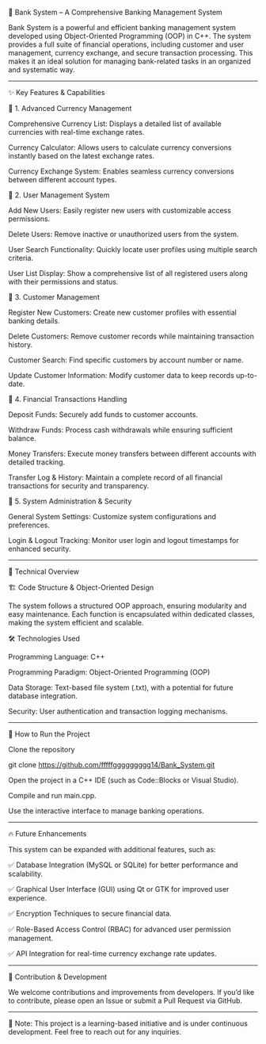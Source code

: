 🏦 Bank System – A Comprehensive Banking Management System

Bank System is a powerful and efficient banking management system developed using Object-Oriented Programming (OOP) in C++. The system provides a full suite of financial operations, including customer and user management, currency exchange, and secure transaction processing. This makes it an ideal solution for managing bank-related tasks in an organized and systematic way.


---

✨ Key Features & Capabilities

🔹 1. Advanced Currency Management

Comprehensive Currency List: Displays a detailed list of available currencies with real-time exchange rates.

Currency Calculator: Allows users to calculate currency conversions instantly based on the latest exchange rates.

Currency Exchange System: Enables seamless currency conversions between different account types.


🔹 2. User Management System

Add New Users: Easily register new users with customizable access permissions.

Delete Users: Remove inactive or unauthorized users from the system.

User Search Functionality: Quickly locate user profiles using multiple search criteria.

User List Display: Show a comprehensive list of all registered users along with their permissions and status.


🔹 3. Customer Management

Register New Customers: Create new customer profiles with essential banking details.

Delete Customers: Remove customer records while maintaining transaction history.

Customer Search: Find specific customers by account number or name.

Update Customer Information: Modify customer data to keep records up-to-date.


🔹 4. Financial Transactions Handling

Deposit Funds: Securely add funds to customer accounts.

Withdraw Funds: Process cash withdrawals while ensuring sufficient balance.

Money Transfers: Execute money transfers between different accounts with detailed tracking.

Transfer Log & History: Maintain a complete record of all financial transactions for security and transparency.


🔹 5. System Administration & Security

General System Settings: Customize system configurations and preferences.

Login & Logout Tracking: Monitor user login and logout timestamps for enhanced security.



---

🔧 Technical Overview

🏗️ Code Structure & Object-Oriented Design

The system follows a structured OOP approach, ensuring modularity and easy maintenance. Each function is encapsulated within dedicated classes, making the system efficient and scalable.

🛠️ Technologies Used

Programming Language: C++

Programming Paradigm: Object-Oriented Programming (OOP)

Data Storage: Text-based file system (.txt), with a potential for future database integration.

Security: User authentication and transaction logging mechanisms.



---

🚀 How to Run the Project

Clone the repository


git clone https://github.com/fffffggggggggg14/Bank_System.git


Open the project in a C++ IDE (such as Code::Blocks or Visual Studio).



Compile and run main.cpp.



Use the interactive interface to manage banking operations.





---

🔥 Future Enhancements

This system can be expanded with additional features, such as:

✅ Database Integration (MySQL or SQLite) for better performance and scalability.

✅ Graphical User Interface (GUI) using Qt or GTK for improved user experience.

✅ Encryption Techniques to secure financial data.

✅ Role-Based Access Control (RBAC) for advanced user permission management.

✅ API Integration for real-time currency exchange rate updates.


---

🤝 Contribution & Development

We welcome contributions and improvements from developers.
If you’d like to contribute, please open an Issue or submit a Pull Request via GitHub.


---

📌 Note: This project is a learning-based initiative and is under continuous development. Feel free to reach out for any inquiries.
